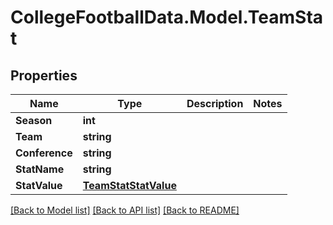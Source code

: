 # CollegeFootballData.Model.TeamStat

## Properties

Name | Type | Description | Notes
------------ | ------------- | ------------- | -------------
**Season** | **int** |  | 
**Team** | **string** |  | 
**Conference** | **string** |  | 
**StatName** | **string** |  | 
**StatValue** | [**TeamStatStatValue**](TeamStatStatValue.md) |  | 

[[Back to Model list]](../README.md#documentation-for-models) [[Back to API list]](../README.md#documentation-for-api-endpoints) [[Back to README]](../README.md)

